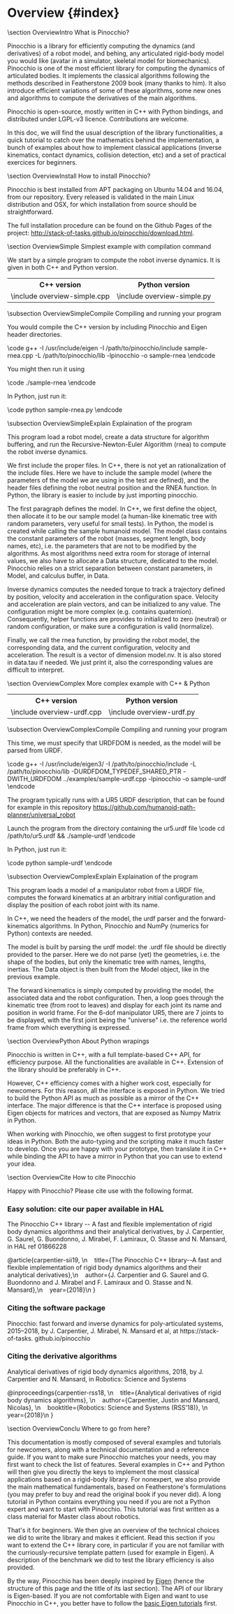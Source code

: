 # Overview {#index}
<!--
//
// Copyright (c) 2016, 2018 CNRS
// Author: Florent Lamiraux, Justin Carpentier, Guilhem Saurel
//
// This file is part of Pinocchio
// Pinocchio is free software: you can redistribute it
// and/or modify it under the terms of the GNU Lesser General Public
// License as published by the Free Software Foundation, either version
// 3 of the License, or (at your option) any later version.
//
// Pinocchio is distributed in the hope that it will be
// useful, but WITHOUT ANY WARRANTY; without even the implied warranty
// of MERCHANTABILITY or FITNESS FOR A PARTICULAR PURPOSE. See the GNU
// General Lesser Public License for more details. You should have
// received a copy of the GNU Lesser General Public License along with
// Pinocchio If not, see
// <http://www.gnu.org/licenses/>.
-->

\section OverviewIntro What is Pinocchio?

Pinocchio is a library for efficiently computing the dynamics (and derivatives) of a robot model, and behing, any articulated rigid-body model you would like (avatar in a simulator, skeletal model for biomechanics).
Pinocchio is one of the most efficient library for computing the dynamics of articulated bodies.
It implements the classical algorithms following the methods described in Featherstone 2009 book (many thanks to him).
It also introduce efficient variations of some of these algorithms, some new ones and algorithms to compute the derivatives of the main algorithms.

Pinocchio is open-source, mostly written in C++ with Python bindings, and distributed under LGPL-v3 licence.
Contributions are welcome.

In this doc, we will find the usual description of the library functionalities, a quick tutorial to catch over the mathematics behind the implementation, a bunch of examples about how to implement classical applications (inverse kinematics, contact dynamics, collision detection, etc) and a set of practical exercices for beginners.

\section OverviewInstall How to install Pinocchio?

Pinocchio is best installed from APT packaging on Ubuntu 14.04 and 16.04, from our repository.
Every released is validated in the main Linux distribution and OSX, for which installation from source should be straightforward.

The full installation procedure can be found on the Github Pages of the project:
http://stack-of-tasks.github.io/pinocchio/download.html.

\section OverviewSimple Simplest example with compilation command

We start by a simple program to compute the robot inverse dynamics. It is given in both C++ and Python version.

<table class="manual">
<tr><th>C++ version</th><th>Python version</th></tr>
<tr><td>
\include overview-simple.cpp
</td>
<td>
\include overview-simple.py
</td></tr></table>

\subsection OverviewSimpleCompile Compiling and running your program

You would compile the C++ version by including Pinocchio and Eigen header directories.

\code g++ -I /usr/include/eigen -I /path/to/pinocchio/include sample-rnea.cpp -L /path/to/pinocchio/lib -lpinocchio -o sample-rnea \endcode

You might then run it using

\code ./sample-rnea \endcode

In Python, just run it:

\code python sample-rnea.py \endcode

\subsection OverviewSimpleExplain Explaination of the program

This program load a robot model, create a data structure for algorithm buffering, and run the Recursive-Newton-Euler Algorithm (rnea) to compute the robot inverse dynamics.

We first include the proper files. In C++, there is not yet an rationalization of the include files. Here we have to include the sample model (where the parameters of the model we are using in the test are defined), and the header files defining the robot neutral position and the RNEA function. In Python, the library is easier to include by just importing pinocchio.

The first paragraph defines the model. In C++, we first define the object, then allocate it to be our sample model (a human-like kinematic tree with random parameters, very useful for small tests). In Python, the model is created while calling the sample humanoid model.
The model class contains the constant parameters of the robot (masses, segment length, body names, etc), i.e. the parameters that are not to be modified by the algorithms. As most algorithms need extra room for storage of internal values, we also have to allocate a Data structure, dedicated to the model. Pinocchio relies on a strict separation between constant parameters, in Model, and calculus buffer, in Data.

Inverse dynamics computes the needed torque to track a trajectory defined by position, velocity and acceleration in the configuration space.
Velocity and acceleration are plain vectors, and can be initialized to any value.
The configuration might be more complex (e.g. contains quaternion).
Consequently, helper functions are provides to initialized to zero (neutral) or random configuration, or make sure a configuration is valid (normalize).

Finally, we call the rnea function, by providing the robot model, the corresponding data, and the current configuration, velocity and acceleration.
The result is a vector of dimension model.nv. It is also stored in data.tau if needed.
We just print it, also the corresponding values are difficult to interpret.

\section OverviewComplex More complex example with C++ & Python

<table class="manual">
<tr><th>C++ version</th><th>Python version</th></tr>
<tr><td>
\include overview-urdf.cpp
</td>
<td>
\include overview-urdf.py
</td></tr></table>

\subsection OverviewComplexCompile Compiling and running your program

This time, we must specify that URDFDOM is needed, as the model will be parsed from URDF.

\code g++ -I /usr/include/eigen3/  -I  /path/to/pinocchio/include -L /path/to/pinocchio/lib -DURDFDOM_TYPEDEF_SHARED_PTR -DWITH_URDFDOM  ../examples/sample-urdf.cpp  -lpinocchio -o sample-urdf \endcode

The program typically runs with a UR5 URDF description, that can be found for example in this repository https://github.com/humanoid-path-planner/universal_robot

Launch the program from the directory containing the ur5.urdf file
\code cd /path/to/ur5.urdf && ./sample-urdf \endcode

In Python, just run it:

\code python sample-urdf \endcode

\subsection OverviewComplexExplain Explaination of the program

This program loads a model of a manipulator robot from a URDF file, computes the forward kinematics at an arbitrary initial configuration and display the position of each robot joint with its name.

In C++, we need the headers of the model, the urdf parser and the forward-kinematics algorithms. In Python, Pinocchio and NumPy (numerics for Python) contexts are needed.

The model is built by parsing the urdf model: the .urdf file should be directly provided to the parser. Here we do not parse (yet) the geometries, i.e. the shape of the bodies, but only the kinematic tree with names, lengths, inertias. The Data object is then built from the Model object, like in the previous example.

The forward kinematics is simply computed by providing the model, the associated data and the robot configuration. Then, a loop goes through the kinematic tree (from root to leaves) and display for each joint its name and position in world frame. For the 6-dof manipulator UR5, there are 7 joints to be displayed, with the first joint being the "universe" i.e. the reference world frame from which everything is expressed.

\section OverviewPython About Python wrapings

Pinocchio is written in C++, with a full template-based C++ API, for efficiency purpose. All the functionalities are available in C++. Extension of the library should be preferably in C++.

However, C++ efficiency comes with a higher work cost, especially for newcomers. For this reason, all the interface is exposed in Python. We tried to build the Python API as much as possible as a mirror of the C++ interface. The major difference is that the C++ interface is proposed using Eigen objects for matrices and vectors, that are exposed as Numpy Matrix in Python.

When working with Pinocchio, we often suggest to first prototype your ideas in Python. Both the auto-typing and the scripting make it much faster to develop. Once you are happy with your prototype, then translate it in C++ while binding the API to have a mirror in Python that you can use to extend your idea. 

\section OverviewCite How to cite Pinocchio

Happy with Pinocchio? Please cite use with the following format.

### Easy solution: cite our paper available in HAL
The Pinocchio C++ library -- A fast and flexible implementation of rigid body dynamics algorithms and their analytical derivatives, by  J. Carpentier, G. Saurel, G. Buondonno, J. Mirabel, F. Lamiraux, O. Stasse and N. Mansard, in HAL ref 01866228

\@article{carpentier-sii19, \n
&nbsp;&nbsp;  title={The Pinocchio C++ library--A fast and flexible implementation of rigid body dynamics algorithms and their analytical derivatives},\n
&nbsp;&nbsp; author={J. Carpentier and G. Saurel and G. Buondonno and J. Mirabel and F. Lamiraux and O. Stasse and N. Mansard},\n
&nbsp;&nbsp; year={2018}\n
}


### Citing the software package

Pinocchio: fast forward and inverse dynamics for poly-articulated systems, 2015–2018, by J. Carpentier, J. Mirabel, N. Mansard et al, at https://stack-of-tasks. github.io/pinocchio

### Citing the derivative algorithms

Analytical derivatives of rigid body dynamics algorithms, 2018, by J. Carpentier and N. Mansard, in Robotics: Science and Systems

\@inproceedings{carpentier-rss18, \n
&nbsp;&nbsp;  title={Analytical derivatives of rigid body dynamics algorithms}, \n
&nbsp;&nbsp;  author={Carpentier, Justin and Mansard, Nicolas}, \n
&nbsp;&nbsp;  booktitle={Robotics: Science and Systems (RSS'18)}, \n
&nbsp;&nbsp;  year={2018}\n
}

\section OverviewConclu Where to go from here?  

This documentation is mostly composed of several examples and tutorials for newcomers, along with a technical documentation and a reference guide. If you want to make sure Pinocchio matches your needs, you may first want to check the list of features. Several examples in C++ and Python will then give you directly the keys to implement the most classical applications based on a rigid-body library. For nonexpert, we also provide the main mathematical fundamentals, based on Featherstone's formulations (you may prefer to buy and read the original book if you never did). A long tutorial in Python contains everything you need if you are not a Python expert and want to start with Pinocchio. This tutorial was first written as a class material for Master class about robotics. 

That's it for beginners. We then give an overview of the technical choices we did to write the library and makes it efficient. Read this section if you want to extend the C++ library core, in particular if you are not familiar with the curriously-recursive template pattern (used for example in Eigen). A description of the benchmark we did to test the library efficiency is also provided. 

By the way, Pinocchio has been deeply inspired by <a href="http://http://eigen.tuxfamily.org/">Eigen</a> (hence the structure of this page and the title of its last section). The API of our library is Eigen-based. If you are not comfortable with Eigen and want to use Pinocchio in C++, you better have to follow the <a href="http://eigen.tuxfamily.org/dox/group__TutorialMatrixClass.html">basic Eigen tutorials</a> first.











